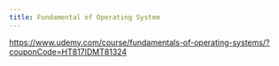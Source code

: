 ```yaml
---
title: Fundamental of Operating System
---
```

https://www.udemy.com/course/fundamentals-of-operating-systems/?couponCode=HT817IDMT81324